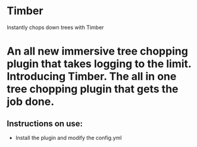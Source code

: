 # Timber
Instantly chops down trees with Timber

# An all new immersive tree chopping plugin that takes logging to the limit. Introducing Timber. The all in one tree chopping plugin that gets the job done. 

## Instructions on use: 
- Install the plugin and modify the config.yml